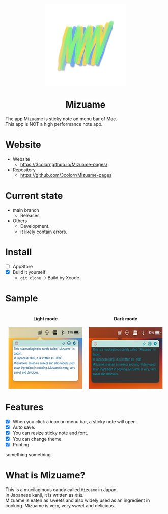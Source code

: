 <div align="center">
  <img src="MizuameLogo.png" alt="Mizuame Logo." width="256" height="256"/>
  <h1>Mizuame</h1>
</div>

The app Mizuame is sticky note on menu bar of Mac.  
This app is NOT a high performance note app.  

# Website
- Website
  - https://3colorr.github.io/Mizuame-pages/
- Repository
  - https://github.com/3colorr/Mizuame-pages

# Current state
- main branch
  - Releases
- Others
  - Development.
  - It likely contain errors.

# Install
- [ ] AppStore
- [x] Build it yourself
  - `git clone` -> Build by Xcode

# Sample
<div align="center" style="display: flex;">
  <div style="margin: 0px 10px 0px 10px">
    <h4>Light mode</h4>
    <img src="sample-light.png" alt="Light Mode." width="256" height="192"/>
  </div>
  <div style="margin: 0px 10px 0px 10px">
    <h4>Dark mode</h4>
    <img src="sample-dark.png" alt="Dark Mode." width="256" height="192"/>
  </div>
</div>


# Features
- [x] When you click a icon on menu bar, a sticky note will open.
- [x] Auto save.
- [x] You can resize sticky note and font.
- [x] You can change theme.
- [x] Printing.

something something.

# What is Mizuame?
This is a mucilaginous candy called `Mizuame` in Japan.  
In Japanese kanji, it is written as `水飴`.  
Mizuame is eaten as sweets and also widely used as an ingredient in cooking. Mizuame is very, very sweet and delicious.
